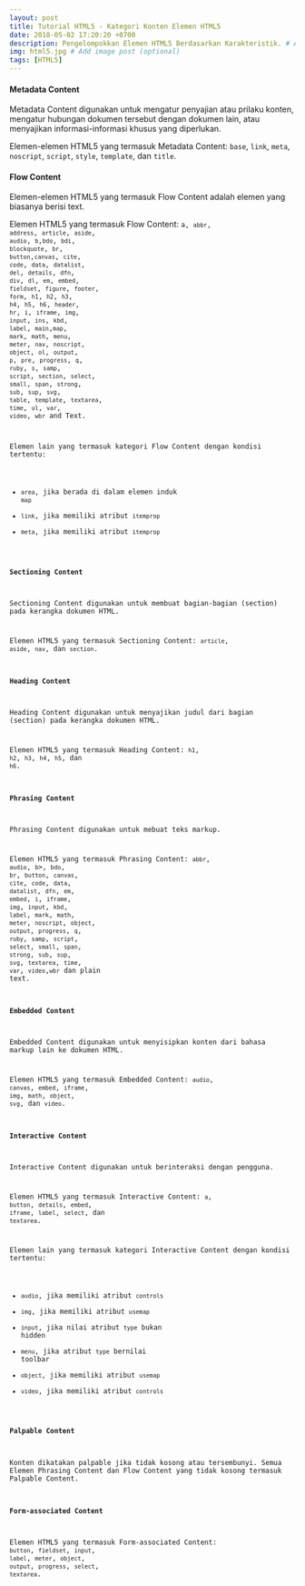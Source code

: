 ```yaml
---
layout: post
title: Tutorial HTML5 - Kategori Konten Elemen HTML5
date: 2018-05-02 17:20:20 +0700
description: Pengelompokkan Elemen HTML5 Berdasarkan Karakteristik. # Add post description (optional)
img: html5.jpg # Add image post (optional)
tags: [HTML5]
---
```


#### Metadata Content
Metadata Content digunakan untuk mengatur penyajian atau prilaku konten, mengatur hubungan dokumen tersebut dengan dokumen lain, atau menyajikan informasi-informasi khusus yang diperlukan.

Elemen-elemen HTML5 yang termasuk Metadata Content: <code>base</code>, <code>link</code>, <code>meta</code>, <code>noscript</code>, <code>script</code>, <code>style</code>, <code>template</code>, dan <code>title</code>.

#### Flow Content
Elemen-elemen HTML5 yang termasuk Flow Content adalah elemen yang biasanya berisi text.

Elemen HTML5 yang termasuk Flow Content:  <code>a, <code>abbr</code>, <code>address</code>, <code>article</code>, <code>aside</code>, <code>audio</code>, <code>b</code>,<code>bdo</code>, <code>bdi</code>, <code>blockquote</code>, <code>br</code>, <code>button</code>,<code>canvas</code>, <code>cite</code>, <code>code</code>, <code>data</code>, <code>datalist</code>, <code>del</code>, <code>details</code>, <code>dfn</code>, <code>div</code>, <code>dl</code>, <code>em</code>, <code>embed</code>, <code>fieldset</code>, <code>figure</code>, <code>footer</code>, <code>form</code>, <code>h1</code>, <code>h2</code>, <code>h3</code>, <code>h4</code>, <code>h5</code>, <code>h6</code>, <code>header</code>, <code>hr</code>, <code>i</code>, <code>iframe</code>, <code>img</code>, <code>input</code>, <code>ins</code>, <code>kbd</code>, <code>label</code>, <code>main</code>,<code>map</code>, <code>mark</code>, <code>math</code>, <code>menu</code>, <code>meter</code>, <code>nav</code>, <code>noscript</code>, <code>object</code>, <code>ol</code>, <code>output</code>, <code>p</code>, <code>pre</code>, <code>progress</code>, <code>q</code>, <code>ruby</code>, <code>s</code>, <code>samp</code>, <code>script</code>, <code>section</code>, <code>select</code>, <code>small</code>, <code>span</code>, <code>strong</code>, <code>sub</code>, <code>sup</code>, <code>svg</code>, <code>table</code>, <code>template</code>, <code>textarea</code>, <code>time</code>, <code>ul</code>, <code>var</code>, <code>video</code>, <code>wbr</code> and Text.

Elemen lain yang termasuk kategori Flow Content dengan kondisi tertentu:
+ <code>area</code>, jika berada di dalam elemen induk <code>map</code>
+ <code>link</code>, jika memiliki atribut <code>itemprop</code>
+ <code>meta</code>, jika memiliki atribut <code>itemprop</code>

#### Sectioning Content
Sectioning Content digunakan untuk membuat bagian-bagian (section) pada kerangka dokumen HTML.

Elemen HTML5 yang termasuk Sectioning Content: <code>article</code>, <code>aside</code>, <code>nav</code>, dan <code>section</code>.

#### Heading Content
Heading Content digunakan untuk menyajikan judul dari bagian (section) pada kerangka dokumen HTML.

Elemen HTML5 yang termasuk Heading Content: <code>h1</code>, <code>h2</code>, <code>h3</code>, <code>h4</code>, <code>h5</code>, dan <code>h6</code>.

#### Phrasing Content
Phrasing Content digunakan untuk mebuat teks markup.

Elemen HTML5 yang termasuk Phrasing Content:  <code>abbr</code>, <code>audio</code>, <code>b</code>>, <code>bdo</code>, <code>br</code>, <code>button</code>, <code>canvas</code>, <code>cite</code>, <code>code</code>, <code>data</code>, <code>datalist</code>, <code>dfn</code>, <code>em</code>, <code>embed</code>, <code>i</code>, <code>iframe</code>, <code>img</code>, <code>input</code>, <code>kbd</code>, <code>label</code>, <code>mark</code>, <code>math</code>, <code>meter</code>, <code>noscript</code>, <code>object</code>, <code>output</code>, <code>progress</code>, <code>q</code>, <code>ruby</code>, <code>samp</code>, <code>script</code>, <code>select</code>, <code>small</code>, <code>span</code>, <code>strong</code>, <code>sub</code>, <code>sup</code>, <code>svg</code>, <code>textarea</code>, <code>time</code>, <code>var</code>, <code>video</code>,<code>wbr</code> dan plain text.

#### Embedded Content
Embedded Content digunakan untuk menyisipkan konten dari bahasa markup lain ke dokumen HTML.

Elemen HTML5 yang termasuk Embedded Content: <code>audio</code>, <code>canvas</code>, <code>embed</code>, <code>iframe</code>, <code>img</code>, <code>math</code>, <code>object</code>, <code>svg</code>, dan <code>video</code>.

#### Interactive Content
Interactive Content digunakan untuk berinteraksi dengan pengguna.

Elemen HTML5 yang termasuk Interactive Content: <code>a</code>, <code>button</code>, <code>details</code>, <code>embed</code>, <code>iframe</code>, <code>label</code>, <code>select</code>, dan <code>textarea</code>.

Elemen lain yang termasuk kategori Interactive Content dengan kondisi tertentu:
+ <code>audio</code>, jika memiliki atribut <code>controls</code>
+ <code>img</code>, jika memiliki atribut <code>usemap</code>
+ <code>input</code>, jika nilai atribut <code>type</code> bukan hidden
+ <code>menu</code>, jika atribut <code>type</code> bernilai toolbar
+ <code>object</code>, jika memiliki atribut <code>usemap</code>
+ <code>video</code>, jika memiliki atribut <code>controls</code>

#### Palpable Content
Konten dikatakan palpable jika tidak kosong atau tersembunyi. Semua Elemen Phrasing Content dan Flow Content yang tidak kosong termasuk Palpable Content.

#### Form-associated Content
Elemen HTML5 yang termasuk Form-associated Content: <code>button</code>, <code>fieldset</code>, <code>input</code>, <code>label</code>, <code>meter</code>, <code>object</code>, <code>output</code>, <code>progress</code>, <code>select</code>, <code>textarea</code>.

